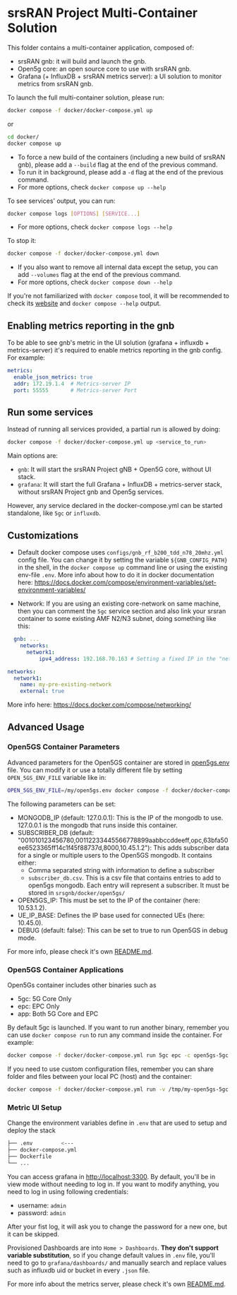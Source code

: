 # srsRAN Project Multi-Container Solution

This folder contains a multi-container application, composed of:

- srsRAN gnb: it will build and launch the gnb.
- Open5g core: an open source core to use with srsRAN gnb.
- Grafana (+ InfluxDB + srsRAN metrics server): a UI solution to monitor metrics from srsRAN gnb.

To launch the full multi-container solution, please run:

```bash
docker compose -f docker/docker-compose.yml up
```

or

```bash
cd docker/
docker compose up
```

- To force a new build of the containers (including a new build of srsRAN gnb), please add a `--build` flag at the end of the previous command.
- To run it in background, please add a `-d` flag at the end of the previous command.
- For more options, check `docker compose up --help`

To see services' output, you can run:

```bash
docker compose logs [OPTIONS] [SERVICE...]
```

- For more options, check `docker compose logs --help`

To stop it:

```bash
docker compose -f docker/docker-compose.yml down
```

- If you also want to remove all internal data except the setup, you can add `--volumes` flag at the end of the previous command.
- For more options, check `docker compose down --help`

If you're not familiarized with `docker compose` tool, it will be recommended to check its [website](https://docs.docker.com/compose/) and `docker compose --help` output.

## Enabling metrics reporting in the gnb

To be able to see gnb's metric in the UI solution (grafana + influxdb + metrics-server) it's required to enable metrics reporting in the gnb config.
For example:

```yml
metrics:
  enable_json_metrics: true
  addr: 172.19.1.4  # Metrics-server IP
  port: 55555       # Metrics-server Port
```

## Run some services

Instead of running all services provided, a partial run is allowed by doing:

```bash
docker compose -f docker/docker-compose.yml up <service_to_run>
```

Main options are:

- `gnb`: It will start the srsRAN Project gNB + Open5G core, without UI stack.
- `grafana`: It will start the full Grafana + InfluxDB + metrics-server stack, without srsRAN Project gnb and Open5g services.

However, any service declared in the docker-compose.yml can be started standalone, like `5gc` or `influxdb`.

## Customizations

- Default docker compose uses `configs/gnb_rf_b200_tdd_n78_20mhz.yml` config file. You can change it by setting the variable `${GNB_CONFIG_PATH}` in the shell, in the `docker compose up` command line or using the existing env-file `.env`. More info about how to do it in docker documentation here: <https://docs.docker.com/compose/environment-variables/set-environment-variables/>

- Network: If you are using an existing core-network on same machine, then you can comment the `5gc` service section and also link your srsran container to some existing AMF N2/N3 subnet, doing something like this:

```yml
  gnb: ...
    networks:
      network1:
          ipv4_address: 192.168.70.163 # Setting a fixed IP in the "network1" net

networks:
  network1:
    name: my-pre-existing-network
    external: true
```

More info here: <https://docs.docker.com/compose/networking/>

## Advanced Usage

### Open5GS Container Parameters

Advanced parameters for the Open5GS container are stored in [open5gs.env](open5gs/open5gs.env) file. You can modify it or use a totally different file by setting `OPEN_5GS_ENV_FILE` variable like in:

```bash
OPEN_5GS_ENV_FILE=/my/open5gs.env docker compose -f docker/docker-compose.yml up 5gc
```

The following parameters can be set:

- MONGODB_IP (default: 127.0.0.1): This is the IP of the mongodb to use. 127.0.0.1 is the mongodb that runs inside this container.
- SUBSCRIBER_DB (default: "001010123456780,00112233445566778899aabbccddeeff,opc,63bfa50ee6523365ff14c1f45f88737d,8000,10.45.1.2"): This adds subscriber data for a single or multiple users to the Open5GS mongodb. It contains either:
  - Comma separated string with information to define a subscriber
  - `subscriber_db.csv`. This is a csv file that contains entries to add to open5gs mongodb. Each entry will represent a subscriber. It must be stored in `srsgnb/docker/open5gs/`
- OPEN5GS_IP: This must be set to the IP of the container (here: 10.53.1.2).
- UE_IP_BASE: Defines the IP base used for connected UEs (here: 10.45.0).
- DEBUG (default: false): This can be set to true to run Open5GS in debug mode.

For more info, please check it's own [README.md](open5gs/README.md).

### Open5GS Container Applications

Open5Gs container includes other binaries such as

- 5gc: 5G Core Only
- epc: EPC Only
- app: Both 5G Core and EPC

By default 5gc is launched. If you want to run another binary, remember you can use `docker compose run` to run any command inside the container. For example:

```bash
docker compose -f docker/docker-compose.yml run 5gc epc -c open5gs-5gc.yml
```

If you need to use custom configuration files, remember you can share folder and files between your local PC (host) and the container:

```bash
docker compose -f docker/docker-compose.yml run -v /tmp/my-open5gs-5gc.yml:/config/my-open5gs-5gc.yml 5gc epc -c /config/my-open5gs-5gc.yml
```

### Metric UI Setup

Change the environment variables define in `.env` that are used to setup and deploy the stack

```bash
├── .env         <---
├── docker-compose.yml
├── Dockerfile
└── ...
```

You can access grafana in <http://localhost:3300>. By default, you'll be in view mode without needing to log in. If you want to modify anything, you need to log in using following credentials:

- username: `admin`
- password: `admin`

After your fist log, it will ask you to change the password for a new one, but it can be skipped.

Provisioned Dashboards are into `Home > Dashboards`. **They don't support variable substitution**, so if you change default values in `.env` file, you'll need to go to `grafana/dashboards/` and manually search and replace values such as influxdb uid or bucket in every `.json` file.

For more info about the metrics server, please check it's own [README.md](metrics_server/README.md).

